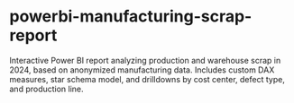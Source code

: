 # powerbi-manufacturing-scrap-report
Interactive Power BI report analyzing production and warehouse scrap in 2024, based on anonymized manufacturing data. Includes custom DAX measures, star schema model, and drilldowns by cost center, defect type, and production line.
